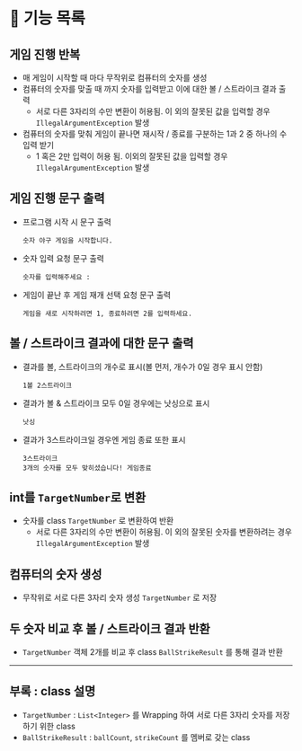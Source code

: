 # 📃 기능 목록

## 게임 진행 반복

- 매 게임이 시작할 때 마다 무작위로 컴퓨터의 숫자를 생성
- 컴퓨터의 숫자를 맞출 때 까지 숫자를 입력받고 이에 대한 볼 / 스트라이크 결과 출력
    - 서로 다른 3자리의 수만 변환이 허용됨. 이 외의 잘못된 값을 입력할 경우 `IllegalArgumentException` 발생
- 컴퓨터의 숫자를 맞춰 게임이 끝나면 재시작 / 종료를 구분하는 1과 2 중 하나의 수 입력 받기
    - 1 혹은 2만 입력이 허용 됨. 이외의 잘못된 값을 입력할 경우 `IllegalArgumentException` 발생

## 게임 진행 문구 출력

- 프로그램 시작 시 문구 출력

    ```
    숫자 야구 게임을 시작합니다.
    
    ```
- 숫자 입력 요청 문구 출력

  ```
  숫자를 입력해주세요 : 
  ```

- 게임이 끝난 후 게임 재개 선택 요청 문구 출력

    ```
    게임을 새로 시작하려면 1, 종료하려면 2를 입력하세요.
  
    ```

## 볼 / 스트라이크 결과에 대한 문구 출력
- 결과를 볼, 스트라이크의 개수로 표시(볼 먼저, 개수가 0일 경우 표시 안함)

  ```
  1볼 2스트라이크
  
  ```

- 결과가 볼 & 스트라이크 모두 0일 경우에는 낫싱으로 표시

  ```
  낫싱
  
  ```

- 결과가 3스트라이크일 경우엔 게임 종료 또한 표시

  ```
  3스트라이크
  3개의 숫자를 모두 맞히셨습니다! 게임종료
  
  ```

## int를 `TargetNumber`로 변환

- 숫자를 class `TargetNumber` 로 변환하여 반환
    - 서로 다른 3자리의 수만 변환이 허용됨. 이 외의 잘못된 숫자를 변환하려는 경우 `IllegalArgumentException` 발생

## 컴퓨터의 숫자 생성

- 무작위로 서로 다른 3자리 숫자 생성 `TargetNumber` 로 저장

## 두 숫자 비교 후 볼 / 스트라이크 결과 반환

- `TargetNumber` 객체 2개를 비교 후 class `BallStrikeResult` 를 통해 결과 반환

---

## 부록 : class 설명

- `TargetNumber` : `List<Integer>` 를 Wrapping 하여 서로 다른 3자리 숫자를 저장하기 위한 class
- `BallStrikeResult` :  `ballCount`, `strikeCount` 를 멤버로 갖는 class